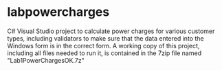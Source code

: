 # labpowercharges
C# Visual Studio project to calculate power charges for various customer types, including validators to make sure that the data entered into the Windows form is in the correct form.
A working copy of this project, including all files needed to run it, is contained in the 7zip file named "Lab1PowerChargesOK.7z"
